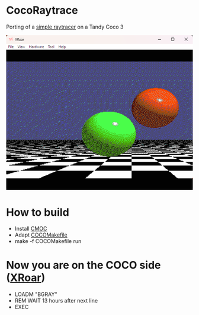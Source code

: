 # CocoRaytrace

Porting of a [simple raytracer](https://github.com/WyattAutomation/Simple-Raytracer-in-C) on a Tandy Coco 3

<img src="CocoRT.png">

# How to build
- Install [CMOC](http://perso.b2b2c.ca/~sarrazip/dev/cmoc.html)
- Adapt [COCOMakefile](./COCOMakefile)
- make -f COCOMakefile run

# Now you are on the COCO side ([XRoar](https://www.6809.org.uk/xroar/))
- LOADM "BGRAY"
- REM WAIT 13 hours after next line
- EXEC
